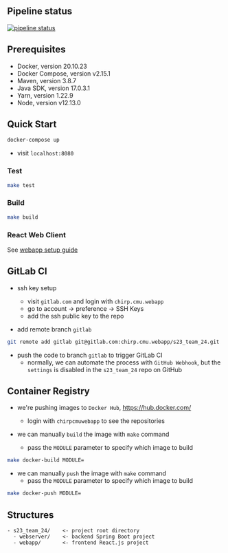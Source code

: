 ## Pipeline status
[![pipeline status](https://gitlab.com/chirp.cmu.webapp/s23_team_24/badges/main/pipeline.svg)](https://gitlab.com/chirp.cmu.webapp/s23_team_24/-/commits/main)


## Prerequisites
- Docker, version 20.10.23
- Docker Compose, version v2.15.1
- Maven, version 3.8.7
- Java SDK, version 17.0.3.1
- Yarn, version 1.22.9
- Node, version v12.13.0

## Quick Start
```sh
docker-compose up
```

- visit `localhost:8080`


### Test
```sh
make test
```

### Build
```sh
make build
```

### React Web Client
See [webapp setup guide](./webapp/README.md)


## GitLab CI
- ssh key setup
    - visit `gitlab.com` and login with `chirp.cmu.webapp`
    - go to account -> preference -> SSH Keys
    - add the ssh public key to the repo

- add remote branch `gitlab`
```sh
git remote add gitlab git@gitlab.com:chirp.cmu.webapp/s23_team_24.git
```

- push the code to branch `gitlab` to trigger GitLab CI
    - normally, we can automate the process with `GitHub Webhook`, but the `settings` is disabled in the `s23_team_24` repo on GitHub


## Container Registry
- we're pushing images to `Docker Hub`, https://hub.docker.com/
    - login with `chirpcmuwebapp` to see the repositories

- we can manually `build` the image with `make` command
    - pass the `MODULE` parameter to specify which image to build
```sh
make docker-build MODULE=
```

- we can manually `push` the image with `make` command
    - pass the `MODULE` parameter to specify which image to build
```sh
make docker-push MODULE=
```


## Structures
```
- s23_team_24/    <- project root directory
  - webserver/    <- backend Spring Boot project
  - webapp/       <- frontend React.js project
```